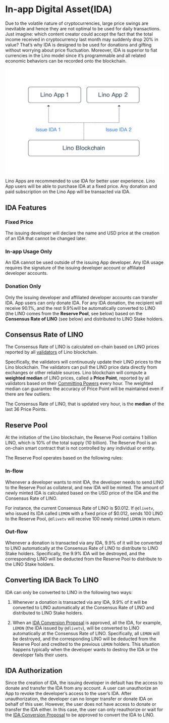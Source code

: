 # In-app Digital Asset(IDA)

Due to the volatile nature of cryptocurrencies, large price swings are inevitable and hence they are not optimal to be used for daily transactions. Just imagine: which content creator could accept the fact that the total income received in cryptocurrency last month may suddenly drop 20% in value? That’s why IDA is designed to be used for donations and gifting without worrying about price fluctuation. Moreover, IDA is superior to fiat currencies in the Lino model since it’s programmable and all related economic behaviors can be recorded onto the blockchain.

<p align="center" style="text-align: center;"><img align="center" src="../.vuepress/public/ida.jpg" /></p>

Lino Apps are recommended to use IDA for better user experience. Lino App users will be able to purchase IDA at a fixed price. Any donation and paid subscription on the Lino App will be transacted via IDA.

## IDA Features

### Fixed Price

The issuing developer will declare the name and USD price at the creation of an IDA that cannot be changed later.

### In-app Usage Only

An IDA cannot be used outside of the issuing App developer. Any IDA usage requires the signature of the issuing developer account or affiliated developer accounts.

### Donation Only

Only the issuing developer and affiliated developer accounts can transfer IDA. App users can only donate IDA. For any IDA donation, the recipient will receive 90.1%, and the rest 9.9%will be automatically converted to LINO (the LINO comes from the **Reserve Pool**, see below) based on the **Consensus Rate of LINO** (see below) and distributed to LINO Stake holders.

## Consensus Rate of LINO

The Consensus Rate of LINO is calculated on-chain based on LINO prices reported by all [validators](about) of Lino blockchain.

Specifically, the validators will continuously update their LINO prices to the Lino blockchain. The validators can pull the LINO price data directly from exchanges or other reliable sources. Lino blockchain will compute a **weighted median** of LINO prices, called a **Price Point**, reported by all validators based on their [Committing Powers](../blockchain/validator.html#committing-power) every hour. The weighted median can guarantee the accuracy of Price Point will be maintained even if there are few outliers.

The Consensus Rate of LINO, that is updated very hour, is the **median** of the last 36 Price Points.

## Reserve Pool

At the initiation of the Lino blockchain, the Reserve Pool contains 1 billion LINO, which is 10% of the total supply (10 billion). The Reserve Pool is an on-chain smart contract that is not controlled by any individual or entity.

The Reserve Pool operates based on the following rules:

### In-flow

Whenever a developer wants to mint IDA, the developer needs to send LINO to the Reserve Pool as collateral, and new IDA will be minted. The amount of newly minted IDA is calculated based on the USD price of the IDA and the Consensus Rate of LINO.

For instance, the current Consensus Rate of LINO is $0.012. If `@dlivetv`, who issued its IDA called `LEMON` with a fixed price of $0.012, sends 100 LINO to the Reserve Pool, `@dlivetv` will receive 100 newly minted `LEMON` in return.

### Out-flow

Whenever a donation is transacted via any IDA, 9.9% of it will be converted to LINO automatically at the Consensus Rate of LINO to distribute to LINO Stake holders. Specifically, the 9.9% IDA will be destroyed, and the corresponding LINO will be deducted from the Reserve Pool to distribute to the LINO Stake holders.

## Converting IDA Back To LINO

IDA can only be converted to LINO in the following two ways:

1. Whenever a donation is transacted via any IDA, 9.9% of it will be converted to LINO automatically at the Consensus Rate of LINO and distributed to LINO Stake holders.

2. When an [IDA Conversion Proposal](about) is approved, all the IDA, for example, `LEMON` (the IDA issued by `@dlivetv`), will be converted to LINO automatically at the Consensus Rate of LINO. Specifically, all `LEMON` will be destroyed, and the corresponding LINO will be deducted from the Reserve Pool and credited to the previous `LEMON` holders. This situation happens typically when the developer wants to destroy the IDA or the developer fails their users.

## IDA Authorization

Since the creation of IDA, the issuing developer in default has the access to donate and transfer the IDA from any account. A user can unauthorize an App to revoke the developer’s access to the user’s IDA. After unauthorization, the developer can no longer transfer or donate IDA on behalf of this user. However, the user does not have access to donate or transfer the IDA either. In this case, the user can only reauthorize or wait for the [IDA Conversion Proposal](about) to be approved to convert the IDA to LINO.
